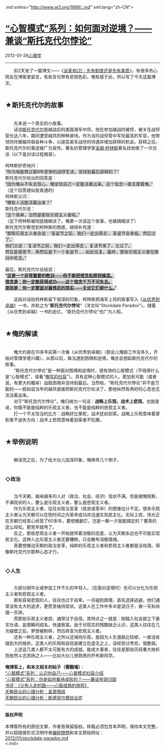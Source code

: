<!DOCTYPE.md>
.md xmlns="http://www.w3.org/1999/..md" xml:lang="zh-CN">
<head>
<meta http-equiv="Content-Type" content="text.md; charset=utf-8" />
<meta name="generator" content="Python script by program.think@gmail.com" />
<meta name="provider" content="program-think.blogspot.com" />
<link type="text/css" rel="stylesheet" href="../../css/program-think.css" />
<title>“心智模式”系列：如何面对逆境？——兼谈“斯托克代尔悖论” - 编程随想的博客</title>
</head>
<body>
<div id="main" style="width:100%;">
<h1><a href="../../index.md" title="回到首页">“心智模式”系列：如何面对逆境？——兼谈“斯托克代尔悖论”</a></h1>
<div class="post-info"><span class="date-header">2012-01-26</span><a href="../../tags/E5BF83E79086E5ADA6.md" class="tag">心理学</a> </div>
<hr>
<div class="post">
&#12288;&#12288;前2天发了一篇博文——《<a href="../../2012/01/revolution-2.md">谈革命[2]：先有制度还是先有素质</a>》。有很多热心网友在博客里留言，有些言论带有悲观色彩。俺有感于此，所以写了今天这篇博文。<a name='more'></a><!--program-think--><br /><br /><h2>★斯托克代尔的故事</h2><br />&#12288;&#12288;先来说一个真实的小故事。<br />&#12288;&#12288;话说<a href="https://en.wikipedia.org/wiki/James_Stockdale" target="_blank" rel="nofollow">斯托克代尔</a>是越战后的美国海军中将。他在参加越战时被俘，被关在战俘营长达八年，期间遭受越共的种种虐待。作为当时战俘营中军衔最高的军官，他带领同伴跟越共做各种斗争，以提高美军战俘的待遇并增加获释的机会。获释之后，斯托克代尔的事迹被广为宣传。著名的管理学家<a href="https://en.wikipedia.org/wiki/James_C._Collins" target="_blank" rel="nofollow">吉姆·柯林斯</a>慕名找他做了一次访谈（以下是对话过程摘录）。<br /><br />柯林斯好奇地问：<br /><q style="background-color:#DDD;">你为啥能熬过那8年悲惨的战俘生活，坚持到最后获释的？</q><br />斯托克代尔给出的回答是：<br /><q style="background-color:#DDD;">因为俺从不失去信心。俺坚信自己一定能活着出来。这个信念一直支撑着俺。</q><br />（这个回答貌似挺普通的）<br />柯林斯又问：<br /><q style="background-color:#DDD;">哪些人没能活着出来？</q><br />斯托克代尔说：<br /><q style="background-color:#DDD;">这个简单，当然是那些乐观主义者啦。</q><br />（这下柯林斯被彻底搞糊涂了。俺第一次读这个故事，也被搞糊涂了）<br />斯托克代尔察觉到柯林斯的困惑，继续补充道：<br /><q style="background-color:#DDD;">那帮乐观主义者会说：'圣诞节之前，我们一定出得去'。圣诞节会来临，然后过了。<br />他们又说：'复活节之前，我们一定出得去'。复活节来了，又过了。<br />然后是感恩节，再然后是下一个圣诞节......如此往复。最终，那些乐观主义者在郁闷中死去。</q><br /><br />最后，斯托克代尔总结说：<br /><q style="background-color:#DDD;"><u><b>这是一个非常重要的教训——你不能把信念和原则搞混。<br />信念是：你一定能获得成功——这个信念千万不可失去。<br />原则是：你一定要面对最残忍的现实——无论它们是什么。</b></u></q><br /><br />&#12288;&#12288;这段对话给柯林斯留下很深的印象，柯林斯把海军上将的故事写入《<a href="https://en.wikipedia.org/wiki/Good_to_Great" target="_blank" rel="nofollow">从优秀到卓越</a>》一书，并称之为“<b>斯托克代尔悖论</b>”（洋文叫“Stockdale Paradox”）。随着《从优秀到卓越》一书的走红，“斯托克代尔悖论”也广为人知。<br /><br /><h2>★俺的解读</h2><br />&#12288;&#12288;俺大约是在10多年前第一次看《从优秀到卓越》（那会儿俺刚工作没多久，开始对管理学感兴趣）。从那以后，每当遇到困境和逆境，俺总会想起斯托克代尔的故事。<br />&#12288;&#12288;“斯托克代尔悖论”是一种面对困境和逆境时，很有效的心智模式（不晓得什么是“心智模式”，请看“<a href="../../2010/02/about-mental-model.md">俺写的扫盲</a>”）。具有这种心智模式的人，更加有可能（或者说，有更大的概率）战胜困境并坚持到最后。当然啦，“斯托克代尔悖论”并不是万能的——假如说当年的越共直接把斯托克代尔处决了，那他纵然有再好的心态也无法活着出来。<br />&#12288;&#12288;对于“斯托克代尔悖论”，俺归纳为一句话：<b>战略上乐观，战术上悲观</b>。也就是说，你既不能是纯粹的乐观主义者，也不能是纯粹的悲观主义者。<br />&#12288;&#12288;打一个不太恰当的比方：战略好比掌舵，战术犹如划桨。战略上乐观意味着掌舵者不迷失方向；战术上悲观意味着划桨者不松懈。<br /><br /><h2>★举例说明</h2><br />&#12288;&#12288;解读完之后，为了给大伙儿加深印象，俺再举几个例子。<br /><br /><h3>◇政治</h3><br />&#12288;&#12288;当今天朝，越来越多的人对（政治、社会、经济）现状不满。但是据俺观察，不满现状的人，要么是乐观主义者，要么是悲观主义者。<br />&#12288;&#12288;作为乐观主义者，往往对政治变革（改良或革命）的困难估计不足。很多乐观主义者认为天朝可以在短时间之内革命成功并迅速实现民主化。实际上捏，伟光正在天朝已经苦心经营了60多年，要想推翻它，岂是一朝一夕就能搞定的？要真的这么轻松，那党早就垮了。<br />&#12288;&#12288;反之，那些悲观主义者一开始就带着消极的态度，认为天朝永远也不可能实现民主化。这种人比乐观主义者还要糟糕，只会散布消极情绪。<br />&#12288;&#12288;真要想推动天朝的政治变革，纯粹的乐观主义者和悲观主义者都是没戏滴，得像斯托克代尔那种心态才行。<br /><br /><h3>◇人生</h3><br />&#12288;&#12288;大部分刚毕业或参加工作不久的年轻人，（在面对逆境时）也可以分化为乐观主义者和悲观主义者。<br />&#12288;&#12288;那些容易悲观的人，往往也过于自卑。一旦碰到困境，首先选择逃避。他们通常没有太大的追求，更愿意维持现状。这类人在工作中多半是混日子，做一天和尚撞一天钟。<br />&#12288;&#12288;而那些乐观主义者捏，通常过于自信。其特点之一就是：刚踏入社会就立下豪言壮语，妄图瞬间成名，快速致富。由于对现实的残酷缺乏认识，这类人往往在几次碰壁之后，梦想被粉碎，然后转变为悲观主义者。<br />&#12288;&#12288;还有一种乐观主义者，之所以还保持乐观，是因为人生道路比较顺，一直没有碰到大的挫折。这类人的乐观和自信是建立在虚无之上，没经受过考验，很脆弱。<br />&#12288;&#12288;上述这几类人都不太可能有大的成就。能成大事者，往往是那些历经重大挫折而依然斗志昂扬之人——比如大伙儿很熟悉的乔布斯同学。<br /><br /><b>俺博客上，和本文相关的帖子（需翻墙）</b>：<br /><a href="../../2010/02/about-mental-model.md">“心智模式”系列：认识你自己——心智模式扫盲介绍</a><br /><a href="../../2010/04/how-to-attribute-success-failure.md">“心智模式”系列：你是如何看待成败的？——兼谈有效归因</a><br /><a href="../../2012/06/book-review-road-less-traveled.md">书评：《少有人走的路——心智成熟的旅程》</a><br /><a href="../../2012/12/emperor-complex.md">天朝民众的心理分析：圣君情结</a><br /><a href="../../2012/06/stockholm-syndrome.md">天朝民众的心理分析：斯德哥尔摩综合症</a><div class="blogger-post-footer">
</div>
<hr>
<div class="copyright">
<h4>版权声明</h4>
本博客所有的原创文章，作者皆保留版权。转载必须包含本声明，保持本文完整，并以超链接形式注明作者<a href="mailto:program.think@gmail.com">编程随想</a>和本文原始网址：<br>
<a href="2012/01/stockdale-paradox.md">2012/01/stockdale-paradox.md</a>
</div>
</div>
</body>
<.md>

